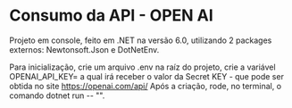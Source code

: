 # Consumo da API - OPEN AI

Projeto em console, feito em .NET na versão 6.0, utilizando 2 packages externos: Newtonsoft.Json e DotNetEnv.

Para inicialização, crie um arquivo .env na raíz do projeto, crie a variável OPENAI_API_KEY= a qual irá receber o valor da Secret KEY - que pode ser obtida no site https://openai.com/api/
Após a criação, rode, no terminal, o comando dotnet run -- "<pergunta>".

